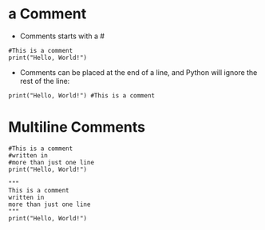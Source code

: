 # a Comment

- Comments starts with a #

```
#This is a comment
print("Hello, World!")
```

- Comments can be placed at the end of a line, and Python will ignore the rest of the line:
 
```
print("Hello, World!") #This is a comment
```

# Multiline Comments

```
#This is a comment
#written in
#more than just one line
print("Hello, World!")

```
```
"""
This is a comment
written in
more than just one line
"""
print("Hello, World!")

```


